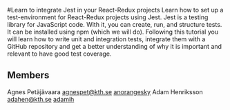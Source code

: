 #Learn to integrate Jest in your React-Redux projects
Learn how to set up a test-environment for React-Redux projects using Jest. Jest is a  testing library for JavaScript code. With it, you can create, run, and structure tests. It can be installed using npm (which we will do). 
Following this tutorial you will learn how to write unit and integration tests, integrate them with a GitHub repository and get a better understanding of why it is important and relevant to have good test coverage. 
## Members
Agnes Petäjävaara <agnespet@kth.se> [anorangesky](https://github.com/anorangesky)
Adam Henriksson <adahen@kth.se> [adamih](https://github.com/adamih)
